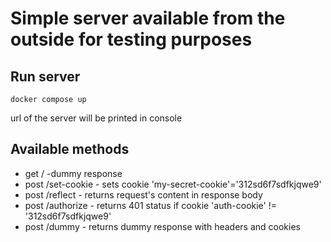 # Simple server available from the outside for testing purposes


## Run server

```
docker compose up
```

url of the server will be printed in console 

## Available methods

- get / -dummy response
- post /set-cookie - sets cookie 'my-secret-cookie'='312sd6f7sdfkjqwe9'
- post /reflect - returns request's content in response body
- post /authorize - returns 401 status if cookie 'auth-cookie' != '312sd6f7sdfkjqwe9'
- post /dummy - returns dummy response with headers and cookies
